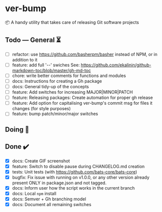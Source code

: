 # ver-bump

📦 A handy utility that takes care of releasing Git software projects

## Todo — General ⏳

- [ ] refactor: use https://github.com/basherpm/basher instead of NPM, or in addition to it
- [ ] feature: add full '--' swiches
      See: https://github.com/ekalinin/github-markdown-toc/blob/master/gh-md-toc
- [ ] chore: write better comments for functions and modules
- [ ] docs: Instructions for creating a Gh package
- [ ] docs: General tidy-up of the concepts
- [ ] feature: Add switches for increasing MAJOR|MINOR|PATCH
- [ ] feature: Releasing packages: Create automation for proper gh release
- [ ] feature: Add option for capitalising ver-bump's commit msg for files it changes (for style purposes)
- [ ] feature: bump patch/minor/major switches

## Doing 🚀

## Done ✔️

- [x] docs: Create GIF screenshot
- [x] feature: Switch to disable pause during CHANGELOG.md creation
- [x] tests: Unit tests (with https://github.com/bats-core/bats-core)
- [x] bugfix: Fix issue with running on v1.0.0, or any other version already present ONLY in package.json and not tagged.
- [x] docs: Inform user how the script works in the current branch
- [x] docs: Local `npm` install
- [x] docs: Semver + Gh branching model 
- [x] docs: Document all remaining switches
